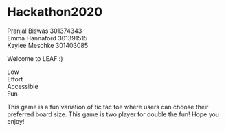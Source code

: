 # Hackathon2020

Pranjal Biswas 301374343 <br />
Emma Hannaford 301391515 <br />
Kaylee Meschke 301403085 <br />

Welcome to LEAF :) <br />

Low <br />
Effort <br />
Accessible <br />
Fun <br />

This game is a fun variation of tic tac toe where users can choose their preferred board size. This game is two player for double the fun! Hope you enjoy! <br />
